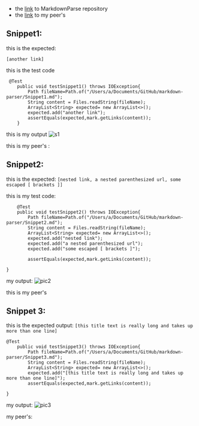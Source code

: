 
- the [link](https://github.com/hahacen/markdown-parser) to MarkdownParse repository
- the [link](https://github.com/MichaelYe48/markdown-parser) to my peer's 

## Snippet1:

this is the expected:

```[another link]```


this is the test code
```
 @Test
    public void testSnippet1() throws IOException{
        Path fileName=Path.of("/Users/a/Documents/GitHub/markdown-parser/Snippet1.md");
        String content = Files.readString(fileName);
        ArrayList<String> expected= new ArrayList<>();
        expected.add("another link");
        assertEquals(expected,mark.getLinks(content));
    }
```
this is my output
![s1](1281653288921_.pic.jpg)

this is my peer's :

## Snippet2:
 this is the expected:
 ```[nested link, a nested parenthesized url, some escaped [ brackets ]]```

this is my test code:
```
    @Test
    public void testSnippet2() throws IOException{
        Path fileName=Path.of("/Users/a/Documents/GitHub/markdown-parser/Snippet2.md");
        String content = Files.readString(fileName);
        ArrayList<String> expected= new ArrayList<>();
        expected.add("nested link");
        expected.add("a nested parenthesized url");
        expected.add("some escaped [ brackets ]");

        assertEquals(expected,mark.getLinks(content));

}
```
my output:
![pic2](1291653289178_.pic.jpg)

this is my peer's

## Snippet 3:

this is the expected output:
```[this title text is really long and takes up more than one line]```

```
@Test
    public void testSnippet3() throws IOException{
        Path fileName=Path.of("/Users/a/Documents/GitHub/markdown-parser/Snippet3.md");
        String content = Files.readString(fileName);
        ArrayList<String> expected= new ArrayList<>();
        expected.add("[this title text is really long and takes up more than one line]");
        assertEquals(expected,mark.getLinks(content));

}
```
my output:
![pic3](1301653289299_.pic.jpg)

my peer's:
